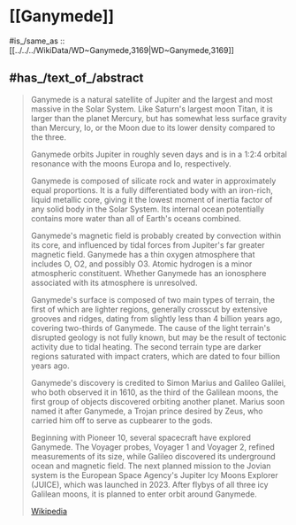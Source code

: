 
# [[Ganymede]] 

#is_/same_as :: [[../../../WikiData/WD~Ganymede,3169|WD~Ganymede,3169]] 

## #has_/text_of_/abstract 

> Ganymede is a natural satellite of Jupiter and the largest and most massive in the Solar System. 
> Like Saturn's largest moon Titan, it is larger than the planet Mercury, 
> but has somewhat less surface gravity than Mercury, Io, or the Moon due to its lower density compared to the three. 
> 
> Ganymede orbits Jupiter in roughly seven days 
> and is in a 1:2:4 orbital resonance with the moons Europa and Io, respectively.
>
> Ganymede is composed of silicate rock and water in approximately equal proportions. 
> It is a fully differentiated body with an iron-rich, liquid metallic core, 
> giving it the lowest moment of inertia factor of any solid body in the Solar System. 
> Its internal ocean potentially contains more water than all of Earth's oceans combined. 
>
> Ganymede's magnetic field is probably created by convection within its core, and influenced by tidal forces from Jupiter's far greater magnetic field. Ganymede has a thin oxygen atmosphere that includes O, O2, and possibly O3. Atomic hydrogen is a minor atmospheric constituent. Whether Ganymede has an ionosphere associated with its atmosphere is unresolved.
>
> Ganymede's surface is composed of two main types of terrain, the first of which are lighter regions, generally crosscut by extensive grooves and ridges, dating from slightly less than 4 billion years ago, covering two-thirds of Ganymede. The cause of the light terrain's disrupted geology is not fully known, but may be the result of tectonic activity due to tidal heating.  The second terrain type are darker regions saturated with impact craters, which are dated to four billion years ago.
>
> Ganymede's discovery is credited to Simon Marius and Galileo Galilei, who both observed it in 1610, as the third of the Galilean moons, the first group of objects discovered orbiting another planet. Marius soon named it after Ganymede, a Trojan prince desired by Zeus, who carried him off to serve as cupbearer to the gods.
>
> Beginning with Pioneer 10, several spacecraft have explored Ganymede. The Voyager probes, Voyager 1 and Voyager 2, refined measurements of its size, while Galileo discovered its underground ocean and magnetic field. The next planned mission to the Jovian system is the European Space Agency's Jupiter Icy Moons Explorer (JUICE), which was launched in 2023. After flybys of all three icy Galilean moons, it is planned to enter orbit around Ganymede.
>
> [Wikipedia](https://en.wikipedia.org/wiki/Ganymede%20(moon)) 

